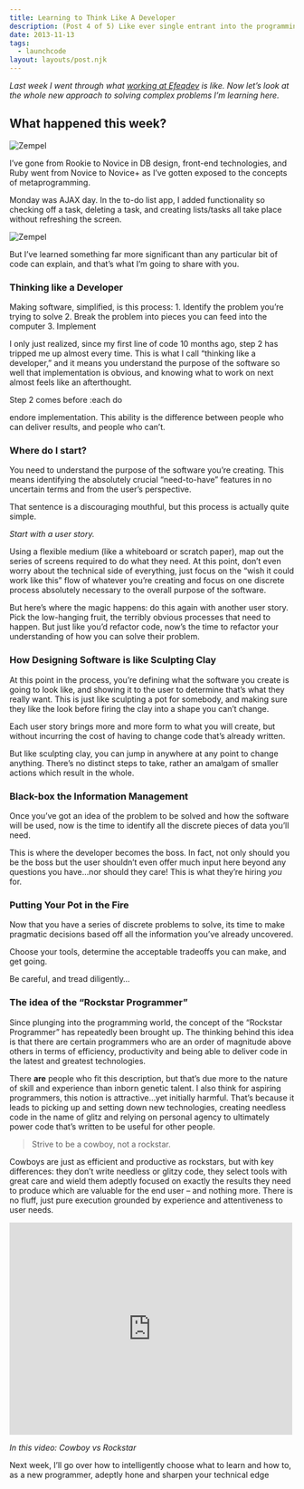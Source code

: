 ```yaml
---
title: Learning to Think Like A Developer
description: (Post 4 of 5) Like ever single entrant into the programming arena ever, I contend with the notion of the 10x programmer. Funny how this straightforward notion dissolves over time into context and nuance. Surprisingly, the pictures still work because I went with imgur!
date: 2013-11-13
tags:
  - launchcode
layout: layouts/post.njk
---
```


_Last week I went through what_ [_working at Efeqdev_](/posts/lc3/) _is like. Now let’s look at the whole new approach to solving complex problems I’m learning here._

## What happened this week?

![Zempel](https://i.imgur.com/d2RHdzB.jpg)

I’ve gone from Rookie to Novice in DB design, front-end technologies, and Ruby went from Novice to Novice+ as I’ve gotten exposed to the concepts of metaprogramming.

Monday was AJAX day. In the to-do list app, I added functionality so checking off a task, deleting a task, and creating lists/tasks all take place without refreshing the screen.

![Zempel](https://i.imgur.com/CNXh28z.png)

But I’ve learned something far more significant than any particular bit of code can explain, and that’s what I’m going to share with you.

### Thinking like a Developer

Making software, simplified, is this process: 1. Identify the problem you’re trying to solve 2. Break the problem into pieces you can feed into the computer 3. Implement

I only just realized, since my first line of code 10 months ago, step 2 has tripped me up almost every time. This is what I call “thinking like a developer,” and it means you understand the purpose of the software so well that implementation is obvious, and knowing what to work on next almost feels like an afterthought.

Step 2 comes before :each do

endore implementation. This ability is the difference between people who can deliver results, and people who can’t.

### Where do I start?

You need to understand the purpose of the software you’re creating. This means identifying the absolutely crucial “need-to-have” features in no uncertain terms and from the user’s perspective.

That sentence is a discouraging mouthful, but this process is actually quite simple.

_Start with a user story._

Using a flexible medium (like a whiteboard or scratch paper), map out the series of screens required to do what they need. At this point, don’t even worry about the technical side of everything, just focus on the “wish it could work like this” flow of whatever you’re creating and focus on one discrete process absolutely necessary to the overall purpose of the software.

But here’s where the magic happens: do this again with another user story. Pick the low-hanging fruit, the terribly obvious processes that need to happen. But just like you’d refactor code, now’s the time to refactor your understanding of how you can solve their problem.

### How Designing Software is like Sculpting Clay

At this point in the process, you’re defining what the software you create is going to look like, and showing it to the user to determine that’s what they really want. This is just like sculpting a pot for somebody, and making sure they like the look before firing the clay into a shape you can’t change.

Each user story brings more and more form to what you will create, but without incurring the cost of having to change code that’s already written.

But like sculpting clay, you can jump in anywhere at any point to change anything. There’s no distinct steps to take, rather an amalgam of smaller actions which result in the whole.

### Black-box the Information Management

Once you’ve got an idea of the problem to be solved and how the software will be used, now is the time to identify all the discrete pieces of data you’ll need.

This is where the developer becomes the boss. In fact, not only should you be the boss but the user shouldn’t even offer much input here beyond any questions you have&#8230;nor should they care! This is what they’re hiring _you_ for.

### Putting Your Pot in the Fire

Now that you have a series of discrete problems to solve, its time to make pragmatic decisions based off all the information you’ve already uncovered.

Choose your tools, determine the acceptable tradeoffs you can make, and get going.

Be careful, and tread diligently&#8230;

### The idea of the “Rockstar Programmer”

Since plunging into the programming world, the concept of the “Rockstar Programmer” has repeatedly been brought up. The thinking behind this idea is that there are certain programmers who are an order of magnitude above others in terms of efficiency, productivity and being able to deliver code in the latest and greatest technologies.

There **are** people who fit this description, but that’s due more to the nature of skill and experience than inborn genetic talent. I also think for aspiring programmers, this notion is attractive&#8230;yet initially harmful. That’s because it leads to picking up and setting down new technologies, creating needless code in the name of glitz and relying on personal agency to ultimately power code that’s written to be useful for other people.

> Strive to be a cowboy, not a rockstar.

Cowboys are just as efficient and productive as rockstars, but with key differences: they don’t write needless or glitzy code, they select tools with great care and wield them adeptly focused on exactly the results they need to produce which are valuable for the end user &#8211; and nothing more. There is no fluff, just pure execution grounded by experience and attentiveness to user needs.

<div>
  <iframe width="500" height="375" src="https://www.youtube.com/embed/nhlHzYt4xRM?feature=oembed" frameborder="0" allowfullscreen></iframe>
</div>

_In this video: Cowboy vs Rockstar_

Next week, I’ll go over how to intelligently choose what to learn and how to, as a new programmer, adeptly hone and sharpen your technical edge
